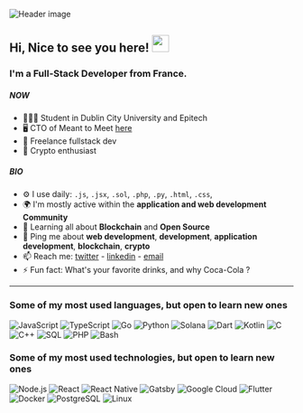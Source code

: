 ![Header image](https://github.com/benjaminbrgs/benjaminbrgs/blob/wip/assets/header.png)

## Hi, Nice to see you here! <img src="https://github.com/benjaminbrgs/benjaminbrgs/blob/main/wave.gif" width="30px">

### I'm a Full-Stack Developer from France.

##### NOW

- 🙇🏻‍♂️ Student in Dublin City University and Epitech
- 🖥 CTO of Meant to Meet [here](https://metome.fr/)
- 💼 Freelance fullstack dev
- 👀 Crypto enthusiast

##### BIO

- ⚙️ I use daily: `.js`, `.jsx`, `.sol`, `.php`, `.py`, `.html`, `.css`, 
- 🌍 I'm mostly active within the **application and web development Community**
- 🌱 Learning all about **Blockchain** and **Open Source**
- 💬 Ping me about **web development**, **development**, **application development**, **blockchain**, **crypto**
- 📫 Reach me: [twitter](https://twitter.com/benjamin_brgs) - [linkedin](https://www.linkedin.com/in/bourgeoisbenjamin) - [email](mailto:contact@benjaminbourgeois.com)
- ⚡️ Fun fact: What's your favorite drinks, and why Coca-Cola ?


<hr/>

### Some of my most used languages, but open to learn new ones

![JavaScript](https://img.shields.io/badge/-JavaScript-000?&logo=JavaScript)
![TypeScript](https://img.shields.io/badge/-TypeScript-000?&logo=TypeScript)
![Go](https://img.shields.io/badge/-Go-000?&logo=Go)
![Python](https://img.shields.io/badge/-Python-000?&logo=Python)
![Solana](https://img.shields.io/badge/-Solana-000?&logo=Solana)
![Dart](https://img.shields.io/badge/-Dart-000?&logo=Dart)
![Kotlin](https://img.shields.io/badge/-Dart-000?&logo=Kotlin)
![C](https://img.shields.io/badge/-C-000?&logo=C)
![C++](https://img.shields.io/badge/-C++-000?&logo=c%2b%2b&logoColor=00599C)
![SQL](https://img.shields.io/badge/-SQL-000?&logo=MySQL)
![PHP](https://img.shields.io/badge/-Php-000?&logo=Php)
![Bash](https://img.shields.io/badge/-Bash-000?&logo=gnu-bash)


### Some of my most used technologies, but open to learn new ones

![Node.js](https://img.shields.io/badge/-Node.js-000?&logo=node.js)
![React](https://img.shields.io/badge/-React-000?&logo=React)
![React Native](https://img.shields.io/badge/-React_Native-000?&logo=React)
![Gatsby](https://img.shields.io/badge/-Gatsby-000?&logo=Gatsby)
![Google Cloud](https://img.shields.io/badge/-Google_Cloud-000?&logo=google-cloud)
![Flutter](https://img.shields.io/badge/-Flutter-000?&logo=Flutter)
![Docker](https://img.shields.io/badge/-Docker-000?&logo=Docker)
![PostgreSQL](https://img.shields.io/badge/-PostgreSQL-000?&logo=PostgreSQL)
![Linux](https://img.shields.io/badge/-Linux-000?&logo=Linux)
